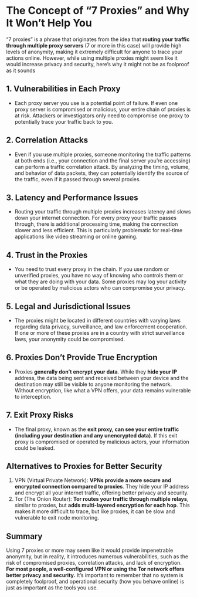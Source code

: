 <br>

# The Concept of “7 Proxies” and Why It Won’t Help You
“7 proxies” is a phrase that originates from the idea that **routing your traffic through multiple proxy servers** (7 or more in this case) will provide high levels of anonymity, making it extremely difficult for anyone to trace your actions online.
However, while using multiple proxies might seem like it would increase privacy and security, here’s why it might not be as foolproof as it sounds

## 1. Vulnerabilities in Each Proxy
  - Each proxy server you use is a potential point of failure. If even one proxy server is compromised or malicious, your entire chain of proxies is at risk. Attackers or investigators only need to compromise one proxy to potentially trace your traffic back to you.

## 2. Correlation Attacks
  - Even if you use multiple proxies, someone monitoring the traffic patterns at both ends (i.e., your connection and the final server you’re accessing) can perform a traffic correlation attack. By analyzing the timing, volume, and behavior of data packets, they can potentially identify the source of the traffic, even if it passed through several proxies.

## 3. Latency and Performance Issues
  - Routing your traffic through multiple proxies increases latency and slows down your internet connection. For every proxy your traffic passes through, there is additional processing time, making the connection slower and less efficient. This is particularly problematic for real-time applications like video streaming or online gaming.

## 4. Trust in the Proxies
  - You need to trust every proxy in the chain. If you use random or unverified proxies, you have no way of knowing who controls them or what they are doing with your data. Some proxies may log your activity or be operated by malicious actors who can compromise your privacy.

## 5. Legal and Jurisdictional Issues
  - The proxies might be located in different countries with varying laws regarding data privacy, surveillance, and law enforcement cooperation. If one or more of these proxies are in a country with strict surveillance laws, your anonymity could be compromised.

## 6. Proxies Don’t Provide True Encryption
  - Proxies **generally don’t encrypt your data**. While they **hide your IP** address, the data being sent and received between your device and the destination may still be visible to anyone monitoring the network. Without encryption, like what a VPN offers, your data remains vulnerable to interception.

## 7. Exit Proxy Risks
  - The final proxy, known as the **exit proxy, can see your entire traffic (including your destination and any unencrypted data)**. If this exit proxy is compromised or operated by malicious actors, your information could be leaked.

## Alternatives to Proxies for Better Security
1. VPN (Virtual Private Network): **VPNs provide a more secure and encrypted connection compared to proxies**. They hide your IP address and encrypt all your internet traffic, offering better privacy and security.
2. Tor (The Onion Router): **Tor routes your traffic through multiple relays**, similar to proxies, but **adds multi-layered encryption for each hop**. This makes it more difficult to trace, but like proxies, it can be slow and vulnerable to exit node monitoring.

## Summary
Using 7 proxies or more may seem like it would provide impenetrable anonymity, but in reality, it introduces numerous vulnerabilities, such as the risk of compromised proxies, correlation attacks, and lack of encryption. **For most people, a well-configured VPN or using the Tor network offers better privacy and security.** It’s important to remember that no system is completely foolproof, and operational security (how you behave online) is just as important as the tools you use.  
<br>